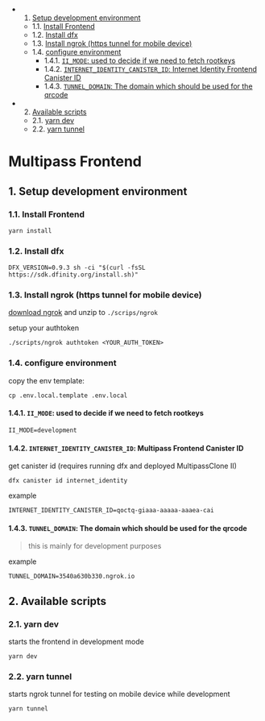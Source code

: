 <!-- vscode-markdown-toc -->

- 1. [Setup development environment](#Setupdevelopmentenvironment)
  - 1.1. [Install Frontend](#InstallFrontend)
  - 1.2. [Install dfx](#Installdfx)
  - 1.3. [Install ngrok (https tunnel for mobile device)](#Installngrokhttpstunnelformobiledevice)
  - 1.4. [configure environment](#configureenvironment)
    - 1.4.1. [`II_MODE`: used to decide if we need to fetch rootkeys](#II_MODE:usedtodecideifweneedtofetchrootkeys)
    - 1.4.2. [`INTERNET_IDENTITY_CANISTER_ID`: Internet Identity Frontend Canister ID](#INTERNET_IDENTITY_CANISTER_ID:MultipassFrontendCanisterID)
    - 1.4.3. [`TUNNEL_DOMAIN`: The domain which should be used for the qrcode](#TUNNEL_DOMAIN:Thedomainwhichshouldbeusedfortheqrcode)
- 2. [Available scripts](#Availablescripts)
  - 2.1. [yarn dev](#yarndev)
  - 2.2. [yarn tunnel](#yarntunnel)

<!-- vscode-markdown-toc-config
	numbering=true
	autoSave=true
	/vscode-markdown-toc-config -->
<!-- /vscode-markdown-toc -->

# Multipass Frontend

## 1. <a name='Setupdevelopmentenvironment'></a>Setup development environment

### 1.1. <a name='InstallFrontend'></a>Install Frontend

```
yarn install
```

### 1.2. <a name='Installdfx'></a>Install dfx

```
DFX_VERSION=0.9.3 sh -ci "$(curl -fsSL https://sdk.dfinity.org/install.sh)"
```

### 1.3. <a name='Installngrokhttpstunnelformobiledevice'></a>Install ngrok (https tunnel for mobile device)

[download ngrok](https://dashboard.ngrok.com/get-started/setup) and unzip to `./scrips/ngrok`

setup your authtoken

```
./scripts/ngrok authtoken <YOUR_AUTH_TOKEN>
```

### 1.4. <a name='configureenvironment'></a>configure environment

copy the env template:

```
cp .env.local.template .env.local
```

#### 1.4.1. <a name='II_MODE:usedtodecideifweneedtofetchrootkeys'></a>`II_MODE`: used to decide if we need to fetch rootkeys

```
II_MODE=development
```

#### 1.4.2. <a name='INTERNET_IDENTITY_CANISTER_ID:MultipassFrontendCanisterID'></a>`INTERNET_IDENTITY_CANISTER_ID`: Multipass Frontend Canister ID

get canister id (requires running dfx and deployed MultipassClone II)

```
dfx canister id internet_identity
```

example

```
INTERNET_IDENTITY_CANISTER_ID=qoctq-giaaa-aaaaa-aaaea-cai
```

#### 1.4.3. <a name='TUNNEL_DOMAIN:Thedomainwhichshouldbeusedfortheqrcode'></a>`TUNNEL_DOMAIN`: The domain which should be used for the qrcode

> this is mainly for development purposes

example

```
TUNNEL_DOMAIN=3540a630b330.ngrok.io
```

## 2. <a name='Availablescripts'></a>Available scripts

### 2.1. <a name='yarndev'></a>yarn dev

starts the frontend in development mode

```
yarn dev
```

### 2.2. <a name='yarntunnel'></a>yarn tunnel

starts ngrok tunnel for testing on mobile device while development

```
yarn tunnel
```
